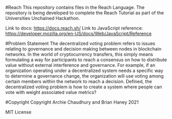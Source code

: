 #Reach
This repository contains files in the Reach Language. 
The repository is being developed to complete the Reach Tutorial as part of the Universities Unchained Hackathon.

Link to docs: https://docs.reach.sh/ Link to JavaScript reference: https://developer.mozilla.org/en-US/docs/Web/JavaScript/Reference

#Problem Statement
The decentralized voting problem refers to issues relating to governance and decision making between nodes in blockchain networks. 
In the world of cryptocurrency transfers, this simply means formulating a way for participants to reach a consensus on how to distribute value without external interference and governance. For example, if an organization operating under a decentralized system needs a specific way to determine a governance change, the organization will use voting among certain members within the network to reach a decision. 
Defined, the decentralized voting problem is how to create a system where people can vote with weight associated value metrics?

#Copyright
Copyright Archie Chaudhury and Brian Haney 2021

MIT License 
